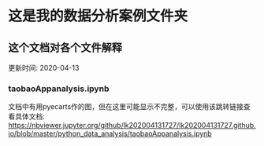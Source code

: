 # 这是我的数据分析案例文件夹

## 这个文档对各个文件解释   
更新时间: 2020-04-13  

### taobaoAppanalysis.ipynb  
文档中有用pyecarts作的图，但在这里可能显示不完整，可以使用该跳转链接查看具体文档:  
https://nbviewer.jupyter.org/github/lk202004131727/lk202004131727.github.io/blob/master/python_data_analysis/taobaoAppanalysis.ipynb
